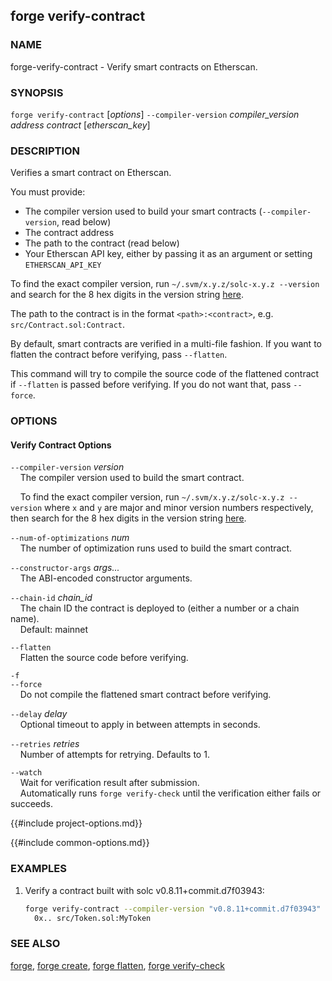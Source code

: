 ## forge verify-contract

### NAME

forge-verify-contract - Verify smart contracts on Etherscan.

### SYNOPSIS

``forge verify-contract`` [*options*] `--compiler-version` *compiler_version* *address* *contract* [*etherscan_key*]

### DESCRIPTION

Verifies a smart contract on Etherscan.

You must provide:
- The compiler version used to build your smart contracts (`--compiler-version`, read below)
- The contract address
- The path to the contract (read below)
- Your Etherscan API key, either by passing it as an argument or setting `ETHERSCAN_API_KEY`

To find the exact compiler version, run `~/.svm/x.y.z/solc-x.y.z --version` and search for the 8 hex digits in the version string [here](https://etherscan.io/solcversions).

The path to the contract is in the format `<path>:<contract>`, e.g. `src/Contract.sol:Contract`.

By default, smart contracts are verified in a multi-file fashion. If you want to flatten the contract before verifying, pass `--flatten`.

This command will try to compile the source code of the flattened contract if `--flatten` is passed before verifying. If you do not want that, pass `--force`.

### OPTIONS

#### Verify Contract Options

`--compiler-version` *version*  
&nbsp;&nbsp;&nbsp;&nbsp;The compiler version used to build the smart contract.

&nbsp;&nbsp;&nbsp;&nbsp;To find the exact compiler version, run `~/.svm/x.y.z/solc-x.y.z --version` where `x` and
`y` are major and minor version numbers respectively, then search for the 8 hex digits in the version string [here](https://etherscan.io/solcversions).

`--num-of-optimizations` *num*  
&nbsp;&nbsp;&nbsp;&nbsp;The number of optimization runs used to build the smart contract.

`--constructor-args` *args...*  
&nbsp;&nbsp;&nbsp;&nbsp;The ABI-encoded constructor arguments.

`--chain-id` *chain_id*  
&nbsp;&nbsp;&nbsp;&nbsp;The chain ID the contract is deployed to (either a number or a chain name).  
&nbsp;&nbsp;&nbsp;&nbsp;Default: mainnet

`--flatten`  
&nbsp;&nbsp;&nbsp;&nbsp;Flatten the source code before verifying.

`-f`  
`--force`  
&nbsp;&nbsp;&nbsp;&nbsp;Do not compile the flattened smart contract before verifying.

`--delay` *delay*  
&nbsp;&nbsp;&nbsp;&nbsp;Optional timeout to apply in between attempts in seconds.

`--retries` *retries*  
&nbsp;&nbsp;&nbsp;&nbsp;Number of attempts for retrying. Defaults to 1.

`--watch`  
&nbsp;&nbsp;&nbsp;&nbsp;Wait for verification result after submission.  
&nbsp;&nbsp;&nbsp;&nbsp;Automatically runs `forge verify-check` until the verification either fails or succeeds.

{{#include project-options.md}}

{{#include common-options.md}}

### EXAMPLES

1. Verify a contract built with solc v0.8.11+commit.d7f03943:
    ```sh
    forge verify-contract --compiler-version "v0.8.11+commit.d7f03943" \
      0x.. src/Token.sol:MyToken
    ```

### SEE ALSO

[forge](./forge.md), [forge create](./forge-create.md), [forge flatten](./forge-flatten.md), [forge verify-check](./forge-verify-check.md)
